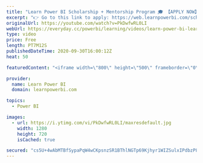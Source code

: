```yaml
---
title: "Learn Power BI Scholarship + Mentorship Program 🎓 【APPLY NOW】"
excerpt: "👉 Go to this link to apply: https://web.learnpowerbi.com/scholarship/   ⚡Power On!⚡\r -Avi Singh\r http://www.LearnPowerBI.com\r http://www.AviSing.com\r \r #PowerBI #PowerBIPro"
originalUrl: https://youtube.com/watch?v=PkDwfwRL0LI
webUrl: https://everyday.cc/powerbi/learning/videos/learn-power-bi-learn-power-bi-scholarship-mentorship-program-apply-now/
type: video
price: Free
length: PT7M12S
publishedDateTime: 2020-09-30T16:00:12Z
heat: 50

featuredContent: "<iframe width=\"800\" height=\"500\" frameborder=\"0\" src=\"https://www.youtube.com/embed/PkDwfwRL0LI\" allow=\"accelerometer; autoplay; encrypted-media; gyroscope; picture-in-picture\" allowfullscreen></iframe>"

provider:
  name: Learn Power BI
  domain: learnpowerbi.com

topics:
  - Power BI

images:
  - url: https://i.ytimg.com/vi/PkDwfwRL0LI/maxresdefault.jpg
    width: 1280
    height: 720
    isCached: true

secured: "cs5U+4wAbMTBfSypaPqW4wCKpsnzSR1BThlNGTp69Kjhyr1WIZSulxIPdbzP8a5t6cTE9KDN7Y+UaBb2JWU8In54nEqX1EMpdvWWoQDHHuE5F1kYrbTSAN/3pwwnLqyAM9dESJHhdcoJr4sCptAfmbad+QCkJrRgtmNLHKW9uE1YyHp52CyKFoj3G7/JfgU3vzaBLsBHuZMtxggdaWVTxBFxok/3gyqnukfS+GRzN355u2RYYkxHucpn/DsIvGHoeWlhToJjcKXJSTDeUtFOtrrQ573HEumo2WwvzpX6VqBN/bTnizBAsWTp7Mq1ac4jI3KmyRxnQ5y5P0brpsmWhY/F4NbUMIqHQbNZVCrI0aG2Twh533qC0lGlYCeAqrYF/GiZH0IpPzQbfPS/P1s/BDBzcvH4iIRcvIzC4AtSXbk=;oCRc/LyMTdb0LFlQkjY5zQ=="
---
```


